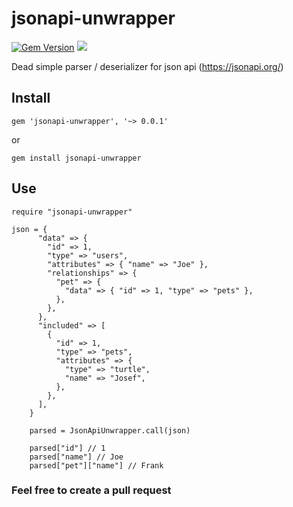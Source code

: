 # jsonapi-unwrapper
[![Gem Version](https://badge.fury.io/rb/jsonapi-unwrapper.svg)](https://badge.fury.io/rb/jsonapi-unwrapper) ![](https://ruby-gem-downloads-badge.herokuapp.com/jsonapi-unwrapper?type=total)

Dead simple parser / deserializer for json api (https://jsonapi.org/)

## Install

``` 
gem 'jsonapi-unwrapper', '~> 0.0.1'
```
or
```
gem install jsonapi-unwrapper
```

## Use
```
require "jsonapi-unwrapper"

json = {
      "data" => {
        "id" => 1,
        "type" => "users",
        "attributes" => { "name" => "Joe" },
        "relationships" => {
          "pet" => {
            "data" => { "id" => 1, "type" => "pets" },
          },
        },
      },
      "included" => [
        {
          "id" => 1,
          "type" => "pets",
          "attributes" => {
            "type" => "turtle",
            "name" => "Josef",
          },
        },
      ],
    }

    parsed = JsonApiUnwrapper.call(json)

    parsed["id"] // 1
    parsed["name"] // Joe
    parsed["pet"]["name"] // Frank
```

### Feel free to create a pull request